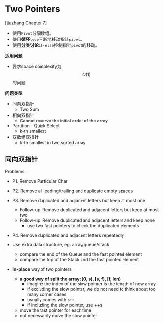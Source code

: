 <extoc></extoc>

# Two Pointers

[jiuzhang Chapter 7]

- 使用`Pivot`分隔数组。
- 使用**循环**`loop`不断地移动指针`pivot`。
- 使用**分类讨论**`if-else`控制指针`pivot`的移动。

__适用问题__

- 要求space complexity为$$O(1)$$的问题

__问题类型__

- 同向双指针
    - Two Sum
- 相向双指针
    - Cannot reserve the initial order of the array
- Partition - Quick Select
    - k-th smallest
- 双数组双指针
    - k-th smallest in two sorted array

    

## 同向双指针 

Problems:

- P1. Remove Particular Char    
- P2. Remove all leading/trailing and duplicate empty spaces
- P3. Remove duplicated and adjacent letters but keep at most one
    - Follow-up. Remove duplicated and adjacent letters but keep at most two
    - Follow-up. Remove duplicated and adjacent letters and keep none
        - use two fast pointers to check the duplicated elements
- P4. Remove duplicated and adjacent letters repeatedly

- Use extra data structure, eg. array/queue/stack
    - compare the end of the Queue and the fast pointed element
    - compare the top of the Stack and the fast pointed element
- **In-place** way of two pointers
    - **a good way of split the array: [0, s), [s, f), [f, len)**
        - imagine the index of the slow pointer is the length of new array
        - if excluding the slow pointer, we do not need to think about too many corner cases
        - usually comes with `s++`
        - if including the slow pointer, use ++s
    - move the fast pointer for each time
    - not necessarily move the slow pointer